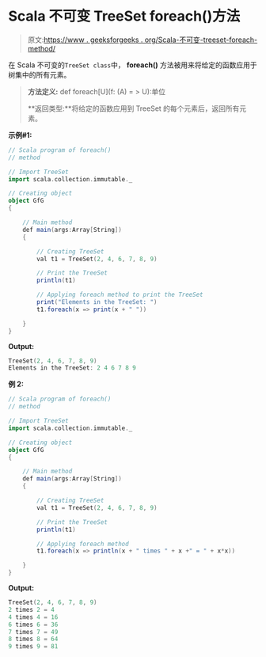 # Scala 不可变 TreeSet foreach()方法

> 原文:[https://www . geeksforgeeks . org/Scala-不可变-treeset-foreach-method/](https://www.geeksforgeeks.org/scala-immutable-treeset-foreach-method/)

在 Scala 不可变的`TreeSet class`中， **foreach()** 方法被用来将给定的函数应用于树集中的所有元素。

> **方法定义:** def foreach[U](f: (A) = > U):单位
> 
> **返回类型:**将给定的函数应用到 TreeSet 的每个元素后，返回所有元素。

**示例#1:**

```scala
// Scala program of foreach() 
// method 

// Import TreeSet
import scala.collection.immutable._

// Creating object 
object GfG 
{ 

    // Main method 
    def main(args:Array[String]) 
    { 

        // Creating TreeSet
        val t1 = TreeSet(2, 4, 6, 7, 8, 9) 

        // Print the TreeSet
        println(t1)

        // Applying foreach method to print the TreeSet
        print("Elements in the TreeSet: ") 
        t1.foreach(x => print(x + " "))  

    } 
} 
```

**Output:**

```scala
TreeSet(2, 4, 6, 7, 8, 9)
Elements in the TreeSet: 2 4 6 7 8 9

```

**例 2:**

```scala
// Scala program of foreach() 
// method 

// Import TreeSet
import scala.collection.immutable._

// Creating object 
object GfG 
{ 

    // Main method 
    def main(args:Array[String]) 
    { 

        // Creating TreeSet
        val t1 = TreeSet(2, 4, 6, 7, 8, 9) 

        // Print the TreeSet
        println(t1) 

        // Applying foreach method  
        t1.foreach(x => println(x + " times " + x +" = " + x*x))  

    } 
} 
```

**Output:**

```scala
TreeSet(2, 4, 6, 7, 8, 9)
2 times 2 = 4
4 times 4 = 16
6 times 6 = 36
7 times 7 = 49
8 times 8 = 64
9 times 9 = 81

```